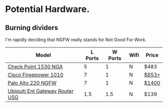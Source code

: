 # Potential Hardware.
## Burning dividers
I'm rapidly deciding that NGFW really stands for Not Good For Work.

| Model | L Ports | W Ports | Wifi | Price |
|-------|---------|---------|------|-------|
| [Check Point 1530 NGA](https://www.checkfirewalls.com/1530.asp) | 5 | 1 | N | $483 |
| [Cisco Fireepower 1010](https://www.cisco.com/c/en/us/products/security/firepower-1000-series/index.html#~why-cisco) | 7 | 1 | N | [$853+](https://www.cdw.com/product/cisco-firepower-1010-next-generation-firewall-firewall/5614833) |
| [Palo Alto 220 NGFW](https://www.paloaltonetworks.com/network-security/next-generation-firewall/pa-220) | 7 | 1 | N | [$1400](https://www.reddit.com/r/paloaltonetworks/comments/72x1pe/wheres_the_best_place_to_buy_a_pa220_for_home/) |
| [Ubiquiti Ent Gateway Router USG](https://www.ui.com/unifi-routing/usg/) | 1.5 | 1.5 | N | $139 |
